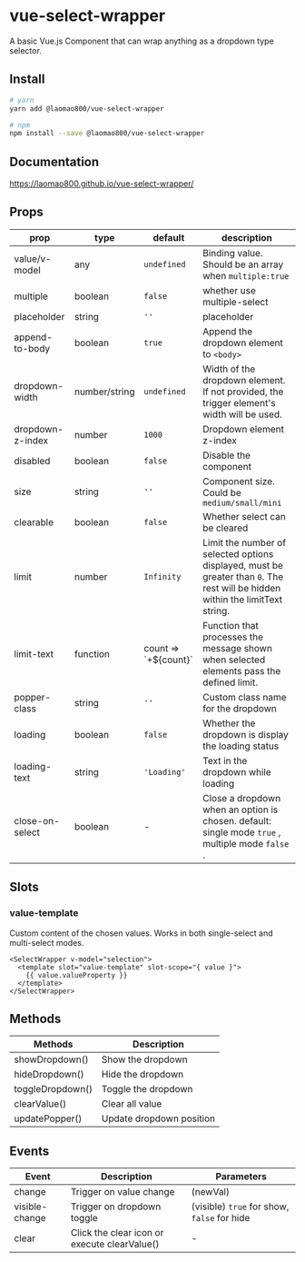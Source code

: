 # vue-select-wrapper

A basic Vue.js Component that can wrap anything as a dropdown type selector.

## Install

```bash
# yarn
yarn add @laomao800/vue-select-wrapper

# npm
npm install --save @laomao800/vue-select-wrapper
```

## Documentation

<https://laomao800.github.io/vue-select-wrapper/>

## Props

| prop             | type          | default                | description                                                                                                                    |
| ---------------- | ------------- | ---------------------- | ------------------------------------------------------------------------------------------------------------------------------ |
| value/v-model    | any           | `undefined`            | Binding value. Should be an array when `multiple:true`                                                                         |
| multiple         | boolean       | `false`                | whether use multiple-select                                                                                                    |
| placeholder      | string        | `''`                   | placeholder                                                                                                                    |
| append-to-body   | boolean       | `true`                 | Append the dropdown element to `<body>`                                                                                        |
| dropdown-width   | number/string | `undefined`            | Width of the dropdown element. If not provided, the trigger element's width will be used.                                      |
| dropdown-z-index | number        | `1000`                 | Dropdown element z-index                                                                                                       |
| disabled         | boolean       | `false`                | Disable the component                                                                                                          |
| size             | string        | `''`                   | Component size. Could be `medium/small/mini`                                                                                   |
| clearable        | boolean       | `false`                | Whether select can be cleared                                                                                                  |
| limit            | number        | `Infinity`             | Limit the number of selected options displayed, must be greater than `0`. The rest will be hidden within the limitText string. |
| limit-text       | function      | count => \`+${count}\` | Function that processes the message shown when selected elements pass the defined limit.                                       |
| popper-class     | string        | `''`                   | Custom class name for the dropdown                                                                                             |
| loading          | boolean       | `false`                | Whether the dropdown is display the loading status                                                                             |
| loading-text     | string        | `'Loading'`            | Text in the dropdown while loading                                                                                             |
| close-on-select  | boolean       | -                      | Close a dropdown when an option is chosen. default: single mode `true` , multiple mode `false` .                               |

## Slots

### value-template

Custom content of the chosen values. Works in both single-select and multi-select modes.

```vue
<SelectWrapper v-model="selection">
  <template slot="value-template" slot-scope="{ value }">
    {{ value.valueProperty }}
  </template>
</SelectWrapper>
```

## Methods

| Methods          | Description              |
| ---------------- | ------------------------ |
| showDropdown()   | Show the dropdown        |
| hideDropdown()   | Hide the dropdown        |
| toggleDropdown() | Toggle the dropdown      |
| clearValue()     | Clear all value          |
| updatePopper()   | Update dropdown position |

## Events

| Event          | Description                                  | Parameters                                  |
| -------------- | -------------------------------------------- | ------------------------------------------- |
| change         | Trigger on value change                      | (newVal)                                    |
| visible-change | Trigger on dropdown toggle                   | (visible) `true` for show, `false` for hide |
| clear          | Click the clear icon or execute clearValue() | -                                           |
